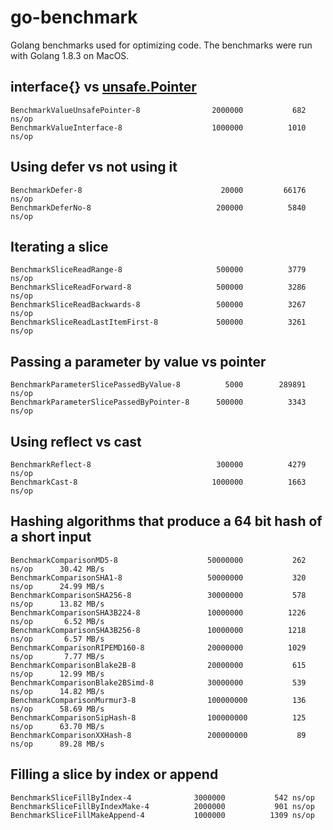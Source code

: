 # go-benchmark
Golang benchmarks used for optimizing code. The benchmarks were run with Golang 1.8.3 on MacOS.

## interface{} vs [unsafe.Pointer](https://golang.org/pkg/unsafe/#Pointer) 

```
BenchmarkValueUnsafePointer-8              	 2000000	       682 ns/op
BenchmarkValueInterface-8                  	 1000000	      1010 ns/op
```

## Using defer vs not using it

```
BenchmarkDefer-8                           	   20000	     66176 ns/op
BenchmarkDeferNo-8                         	  200000	      5840 ns/op
```

## Iterating a slice

```
BenchmarkSliceReadRange-8                  	  500000	      3779 ns/op
BenchmarkSliceReadForward-8                	  500000	      3286 ns/op
BenchmarkSliceReadBackwards-8              	  500000	      3267 ns/op
BenchmarkSliceReadLastItemFirst-8          	  500000	      3261 ns/op
```

## Passing a parameter by value vs pointer

```
BenchmarkParameterSlicePassedByValue-8     	    5000	    289891 ns/op
BenchmarkParameterSlicePassedByPointer-8   	  500000	      3343 ns/op
```

## Using reflect vs cast

```
BenchmarkReflect-8                         	  300000	      4279 ns/op
BenchmarkCast-8                            	 1000000	      1663 ns/op
```

## Hashing algorithms that produce a 64 bit hash of a short input

```
BenchmarkComparisonMD5-8                   	50000000	       262 ns/op	  30.42 MB/s
BenchmarkComparisonSHA1-8                  	50000000	       320 ns/op	  24.99 MB/s
BenchmarkComparisonSHA256-8                	30000000	       578 ns/op	  13.82 MB/s
BenchmarkComparisonSHA3B224-8              	10000000	      1226 ns/op	   6.52 MB/s
BenchmarkComparisonSHA3B256-8              	10000000	      1218 ns/op	   6.57 MB/s
BenchmarkComparisonRIPEMD160-8             	20000000	      1029 ns/op	   7.77 MB/s
BenchmarkComparisonBlake2B-8               	20000000	       615 ns/op	  12.99 MB/s
BenchmarkComparisonBlake2BSimd-8           	30000000	       539 ns/op	  14.82 MB/s
BenchmarkComparisonMurmur3-8               	100000000	       136 ns/op	  58.69 MB/s
BenchmarkComparisonSipHash-8               	100000000	       125 ns/op	  63.70 MB/s
BenchmarkComparisonXXHash-8                	200000000	        89 ns/op	  89.28 MB/s
```

## Filling a slice by index or append

```
BenchmarkSliceFillByIndex-4         	 3000000	       542 ns/op
BenchmarkSliceFillByIndexMake-4     	 2000000	       901 ns/op
BenchmarkSliceFillMakeAppend-4      	 1000000	      1309 ns/op
```
